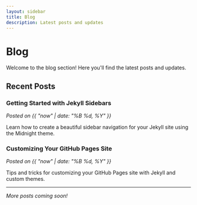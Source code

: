 ```yaml
---
layout: sidebar
title: Blog
description: Latest posts and updates
---
```


# Blog

Welcome to the blog section! Here you'll find the latest posts and updates.

## Recent Posts

### Getting Started with Jekyll Sidebars
*Posted on {{ "now" | date: "%B %d, %Y" }}*

Learn how to create a beautiful sidebar navigation for your Jekyll site using the Midnight theme.

### Customizing Your GitHub Pages Site
*Posted on {{ "now" | date: "%B %d, %Y" }}*

Tips and tricks for customizing your GitHub Pages site with Jekyll and custom themes.

---

*More posts coming soon!*
